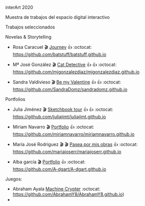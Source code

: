 
interArt 2020

Muestra de trabajos del espacio digital interactivo

Trabajos seleccionados





Novelas & Storytelling

*  Rosa Caracuel :clapper:  [Journey](https://batstuff.github.io)  :+1: :octocat: https://github.com/batstuff/batstuff.github.io  

* Mª José González :clapper: [Cat Detective](https://mjgonzalezdiaz.github.io/CATDetective.html)  :+1: :+1: :octocat: 	
https://github.com/mjgonzalezdiaz/mjgonzalezdiaz.github.io  

* Sandra Valdivieso :clapper: [Be my Valentine](https://sandradomz.github.io/)  :+1: :+1: :octocat: 	
 https://github.com/SandraDomz/sandradomz.github.io  




Portfolios

* Julia Jiménez :clapper: [Sketchbook tour](https://juliajimt.github.io) :+1: :+1: :octocat: 	
https://github.com/juliajimt/juliajimt.github.io

* Miriam Navarro :clapper: [Portfolio](https://miriamnavarro.github.io) :+1:  :octocat: 	
https://github.com/miriamnavarro/miriamnavarro.github.io

* María José Rodriguez :clapper: :clapper: [Pasea por mis obras](https://mariajoserr.github.io/) :+1:  :octocat: 	
https://github.com/mariajoserr/mariajoserr.github.io

 
* Alba garcía :clapper: [Portfolio](https://A-dgart.github.io) :+1:  :octocat: 	
https://github.com/A-dgart/A-dgart.github.io



Juegos: 

* Abraham Ayala [Machine Crypter](https://abrahamy8.github.io/Practica2)  :octocat: 	 https://github.com/AbrahamY8/AbrahamY8.github.io) 
* 


